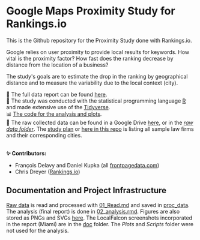 # Google Maps Proximity Study for Rankings.io

This is the Github repository for the Proximity Study done with Rankings.io.   

Google relies on user proximity to provide local results for keywords. How vital is the proximity factor? How fast does the ranking decrease by distance from the location of a business?  

The study's goals are to estimate the drop in the ranking by geographical distance and to measure the variability due to the local context (city).


:pencil: The full data report can be found [here](https://frontpagedata.com/google-maps-proximity).  
:hammer: The study was conducted with the statistical programming language [R](https://www.r-project.org/) and made extensive use of the [Tidyverse](https://www.tidyverse.org/).  
:bar_chart: [The code for the analysis and plots](https://github.com/frontpagedata/google-maps-proximity/blob/main/rmd/02_analysis.rmd).   
:page_facing_up: The raw collected data can be found in a Google Drive [here](https://drive.google.com/drive/folders/1LL4prLXtapYFXVvw7kgBnqBpzoU3t0lj), or in the [_raw data folder_](https://github.com/frontpagedata/google-maps-proximity/tree/main/raw_data/raw_scans). The [study plan](https://docs.google.com/spreadsheets/d/1wD6ZWDLu2rB-cMgIncDqrIgM_wJ3Ag4Q5Lb7ygvOysA/) or [here in this repo](https://github.com/frontpagedata/google-maps-proximity/blob/main/raw_data/study_plan.csv) is listing all sample law firms and their corresponding cities.  
 

**:sparkles: Contributors:**  
* François Delavy and Daniel Kupka (all [frontpagedata.com](https://frontpagedata.com/))
* Chris Dreyer ([Rankings.io](https://rankings.io/))


## Documentation and Project Infrastructure
[Raw data](https://github.com/frontpagedata/google-maps-proximity/tree/main/raw_data/raw_scans) is read and processed with [01_Read.md](https://github.com/frontpagedata/google-maps-proximity/blob/main/rmd/01_read.Rmd) and saved in [proc_data](https://github.com/frontpagedata/google-maps-proximity/blob/main/proc_data/samples_50cities.rds). The analysis (final report) is done in [02_analysis.rmd](https://github.com/frontpagedata/google-maps-proximity/blob/main/rmd/02_analysis.rmd). Figures are also stored as PNGs and SVGs [here](https://github.com/frontpagedata/google-maps-proximity/tree/main/rmd/02_analysis_files/figure-html). The LocalFalcon screenshots incorporated in the report (Miami) are in the [doc](https://github.com/frontpagedata/google-maps-proximity/tree/main/doc) folder. The _Plots_ and _Scripts_ folder were not used for the analysis.  
